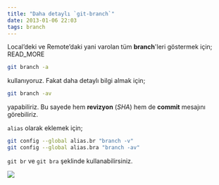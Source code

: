 ```yaml
---
title: "Daha detaylı `git-branch`"
date: 2013-01-06 22:03
tags: branch
---
```

Local’deki ve Remote’daki yani varolan tüm **branch**'leri göstermek 
için;
READ_MORE

```bash
git branch -a
```

kullanıyoruz. Fakat daha detaylı bilgi almak için;

```bash
git branch -av
```

yapabiliriz. Bu sayede hem **revizyon** (*SHA*) hem de **commit** mesajını
görebiliriz.

`alias` olarak eklemek için;

```bash
git config --global alias.br "branch -v"
git config --global alias.bra "branch -av"
```

`git br` ve `git bra` şeklinde kullanabilirsiniz.

<div class="full zoomable"><img src="http://36.media.tumblr.com/bf24ca515dab2412665d1643a9b7fdb6/tumblr_mgl8mbqiR01s3r5wmo1_1280.png"></div>

